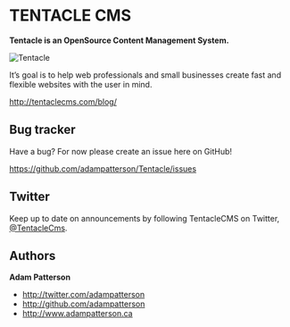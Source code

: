TENTACLE CMS
=================

**Tentacle is an OpenSource Content Management System.**

![Tentacle](http://tentaclecms.com/themes/marketing/assets/img/tentacle-cms.png)

It’s goal is to help web professionals and small businesses create fast and flexible websites with the user in mind.

http://tentaclecms.com/blog/ 

Bug tracker
-----------

Have a bug? For now please create an issue here on GitHub!

https://github.com/adampatterson/Tentacle/issues

Twitter
---------------

Keep up to date on announcements by following TentacleCMS on Twitter, <a href="http://twitter.com/TentacleCms">@TentacleCms</a>.

Authors
-------

**Adam Patterson**

+ http://twitter.com/adampatterson
+ http://github.com/adampatterson
+ http://www.adampatterson.ca

